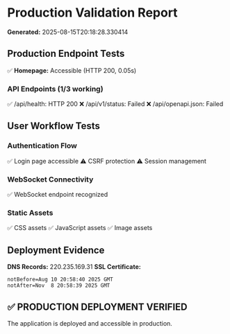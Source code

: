 
# Production Validation Report
**Generated:** 2025-08-15T20:18:28.330414

## Production Endpoint Tests
✅ **Homepage:** Accessible (HTTP 200, 0.05s)

### API Endpoints (1/3 working)
  ✅ /api/health: HTTP 200
  ❌ /api/v1/status: Failed
  ❌ /api/openapi.json: Failed

## User Workflow Tests

### Authentication Flow
  ✅ Login page accessible
  ⚠️ CSRF protection
  ⚠️ Session management

### WebSocket Connectivity
  ✅ WebSocket endpoint recognized

### Static Assets
  ✅ CSS assets
  ✅ JavaScript assets
  ✅ Image assets

## Deployment Evidence
**DNS Records:** 220.235.169.31
**SSL Certificate:**
```
notBefore=Aug 10 20:58:40 2025 GMT
notAfter=Nov  8 20:58:39 2025 GMT

```

## ✅ PRODUCTION DEPLOYMENT VERIFIED
The application is deployed and accessible in production.

